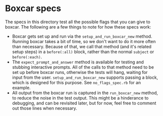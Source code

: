 # Boxcar specs

The specs in this directory test all the possible flags that you can give to boxcar. The
following are a few things to note for how these specs work:

- Boxcar gets set up and run via the `setup_and_run_boxcar_new` method. Running
  boxcar takes a bit of time, so we don't want to do it more often than necessary.
  Because of that, we call that method (and it's related setup steps) in a
  `before(:all)` block, rather than the normal `subject` or `before(:each)`.
- The `expect_prompt_and_answer` method is available for testing and stubbing
  interactive prompts. All of the calls to that method need to be set up before
  boxcar runs, otherwise the tests will hang, waiting for input from the user.
  `setup_and_run_boxcar_new` supports passing a block, which is designed for this purpose.
  See `no_flags_spec.rb` for an example.
- All output from the boxcar run is captured in the `run_boxcar_new` method,
  to reduce the noise in the test output. This might be a hinderance to debugging,
  and can be revisited later, but for now, feel free to comment out those lines when necessary.
